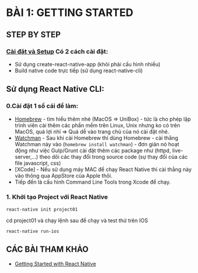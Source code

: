 # BÀI 1: GETTING STARTED

## STEP BY STEP
### [Cài đặt và Setup](http://facebook.github.io/react-native/docs/getting-started.html) Có 2 cách cài đặt: 

* Sử dụng create-react-native-app (khỏi phải cấu hình nhiều)
* Build native code trực tiếp (sử dụng react-native-cli)

## Sử dụng React Native CLI:

### 0.Cài đặt 1 số cái để làm:

* [Homebrew](https://brew.sh/) - tìm hiểu thêm nhé (MacOS => UniBox) - tức là cho phép lập trình viên cài thêm các phần mềm trên Linux, Unix nhưng ko có trên MacOS, quá lợi nhỉ
=> Quá dễ vào trang chủ của nó cài đặt nhé.
* [Watchman](https://facebook.github.io/watchman/) - Sau khi cài Homebrew thì dùng Homebrew - cài thằng Watchman này vào (`homebrew install watchman`) - đơn giản nó hoạt động như việc Gulp/Grunt cài đặt thêm các package như (httpd, live-server,...) theo dõi các thay đổi trong source code (sự thay đổi của các file javascript, css)
* [XCode] - Nếu sử dụng máy MAC để chạy React Native thì cài thằng này vào thông qua AppStore của Apple thôi.
* Tiếp đến là cấu hình Command Line Tools trong Xcode để chạy.

### 1. Khởi tạo Project với React Native

```
react-native init project01
```

cd project01 và chạy lệnh sau để chạy và test thử trên IOS
```
react-native run-ios
```

## CÁC BÀI THAM KHẢO

* [Getting Started with React Native](http://facebook.github.io/react-native/docs/getting-started.html)


